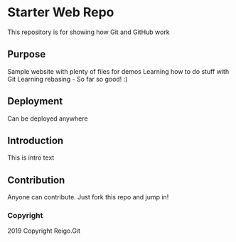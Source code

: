 # Starter Web Repo

This repository is for showing how Git and GitHub work

## Purpose

Sample website with plenty of files for demos
Learning how to do stuff with Git
Learning rebasing - So far so good! :)

## Deployment

Can be deployed anywhere

## Introduction

This is intro text

## Contribution

Anyone can contribute. Just fork this repo and jump in!

### Copyright

2019 Copyright Reigo.Git